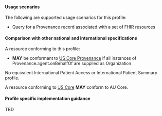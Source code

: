 #### Usage scenarios

The following are supported usage scenarios for this profile:

- Query for a Provenance record associated with a set of FHIR resources

#### Comparison with other national and international specifications

A resource conforming to this profile:
- **MAY** be conformant to [US Core Provenance](http://hl7.org/fhir/us/core/StructureDefinition/us-core-simple-observation) if all instances of Provenance.agent.onBehalfOf are supplied as Organization

No equivalent International Patient Access or International Patient Summary profile.

A resource conforming to [US Core](http://hl7.org/fhir/us/core) **MAY** conform to AU Core.


#### Profile specific implementation guidance
TBD




